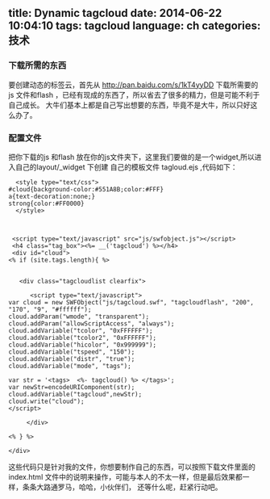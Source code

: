 title: Dynamic tagcloud
date: 2014-06-22 10:04:10
tags: tagcloud
language: ch
categories: 技术
---
<!--more-->
### 下载所需的东西

要创建动态的标签云，首先从 http://pan.baidu.com/s/1kT4yyDD 下载所需要的js 文件和flash ，已经有现成的东西了，所以省去了很多的精力，但是可能不利于自己成长。
大牛们基本上都是自己写出想要的东西，毕竟不是大牛，所以只好这么办了。

### 配置文件

把你下载的js 和flash 放在你的js文件夹下，这里我们要做的是一个widget,所以进入自己的layout/_widget 下创建 自己的模板文件 tagloud.ejs ,代码如下：

```
  <style type="text/css">
#cloud{background-color:#551A8B;color:#FFF}
a{text-decoration:none;}
strong{color:#FF0000}
  </style>
  
  

 <script type="text/javascript" src="js/swfobject.js"></script>
 <h4 class="tag_box"><%= __('tagcloud') %></h4> 
 <div id="cloud">
<% if (site.tags.length){ %>
   

   <div class="tagcloudlist clearfix">
     
      <script type="text/javascript">
var cloud = new SWFObject("js/tagcloud.swf", "tagcloudflash", "200", "170", "9", "#ffffff");
cloud.addParam("wmode", "transparent");
cloud.addParam("allowScriptAccess", "always");
cloud.addVariable("tcolor", "0xFFFFFF");
cloud.addVariable("tcolor2", "0xFFFFFF");
cloud.addVariable("hicolor", "0x999999");
cloud.addVariable("tspeed", "150");
cloud.addVariable("distr", "true");
cloud.addVariable("mode", "tags");

var str = '<tags>  <%- tagcloud() %> </tags>';
var newStr=encodeURIComponent(str);
cloud.addVariable("tagcloud",newStr);
cloud.write("cloud");
</script>
      
     </div>   
  
<% } %>

</div>
```

这些代码只是针对我的文件，你想要制作自己的东西，可以按照下载文件里面的index.html 文件中的说明来操作，可能与本人的不太一样，但是最后效果都一样，条条大路通罗马，哈哈，小伙伴们，
还等什么呢，赶紧行动吧。




